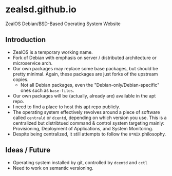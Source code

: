 # zealsd.github.io
ZealOS Debian/BSD-Based Operating System Website

## Introduction

- ZealOS is a temporary working name.
- Fork of Debian with emphasis on server / distributed architecture or microservice arch.  
- Our own packages may replace some base packages, but should be pretty minimal.  Again, these packages are just forks of the upstream copies.
  - Not all Debian packages, even the "Debian-only/Debian-specific" ones such as `base-files`.
- Our own packages will be (actually, already are) available in the apt repo. 
- I need to find a place to host this apt repo publicly.
- The operating system effectively revolves around a piece of software called `centrald` or `dcentd`, depending on which version you use.  This is a centralized but distribtued command & control system targeting mainly: Provisioning, Deployment of Applications, and System Monitoring. 
- Despite being centralized, it still attempts to follow the `U*NIX` philosophy.

## Ideas / Future

- Operating system installed by git, controlled by `dcentd` and `cctl `
- Need to work on semantic versioning. 

